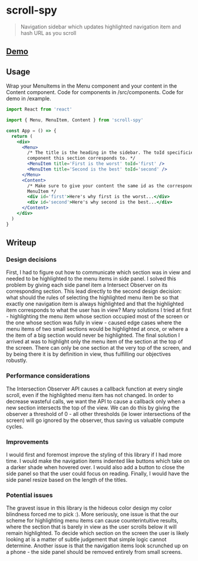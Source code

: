 # scroll-spy

> Navigation sidebar which updates highlighted navigation item and hash URL as you scroll

## [Demo](https://scroll-spy.web.app/)

## Usage

Wrap your MenuItems in the Menu component and your content in the Content component. Code for components in /src/components. Code for demo in /example.

```jsx
import React from 'react'

import { Menu, MenuItem, Content } from 'scroll-spy'

const App = () => {
  return (
    <div>
      <Menu>
        /* The title is the heading in the sidebar. The toId specificies which
        component this section corresponds to. */
        <MenuItem title='First is the worst' toId='first' />
        <MenuItem title='Second is the best' toId='second' />
      </Menu>
      <Content>
        /* Make sure to give your content the same id as the corresponding
        MenuItem */
        <div id='first'>Here's why first is the worst...</div>
        <div id='second'>Here's why second is the best...</div>
      </Content>
    </div>
  )
}
```

## Writeup

### Design decisions

First, I had to figure out how to communicate which section was in view and needed to be highlighted to the menu items in side panel. I solved this problem by giving each side panel item a Intersect Observer on its corresponding section. This lead directly to the second design decision: what should the rules of selecting the highlighted menu item be so that exactly one navigation item is always highlighted and that the highlighted item corresponds to what the user has in view? Many solutions I tried at first - highlighting the menu item whose section occupied most of the screen or the one whose section was fully in view - caused edge cases where the menu items of two small sections would be highlighted at once, or where a the item of a big section would never be highlighted. The final solution I arrived at was to highlight only the menu item of the section at the top of the screen. There can only be one section at the very top of the screen, and by being there it is by definition in view, thus fulfilling our objectives robustly.

### Performance considerations

The Intersection Observer API causes a callback function at every single scroll, even if the highlighted menu item has not changed. In order to decrease wasteful calls, we want the API to cause a callback only when a new section intersects the top of the view. We can do this by giving the observer a threshold of 0 - all other thresholds (ie lower intersections of the screen) will go ignored by the observer, thus saving us valuable compute cycles.

### Improvements

I would first and foremost improve the styling of this library if I had more time. I would make the navigation items indented like buttons which take on a darker shade when hovered over. I would also add a button to close the side panel so that the user could focus on reading. Finally, I would have the side panel resize based on the length of the titles.

### Potential issues

The gravest issue in this library is the hideous color design my color blindness forced me to pick :). More seriously, one issue is that the our scheme for highlighting menu items can cause counterintuitive results, where the section that is barely in view as the user scrolls below it will remain highlighted. To decide which section on the screen the user is likely looking at is a matter of subtle judgement that simple logic cannot determine. Another issue is that the navigation items look scrunched up on a phone - the side panel should be removed entirely from small screens.
